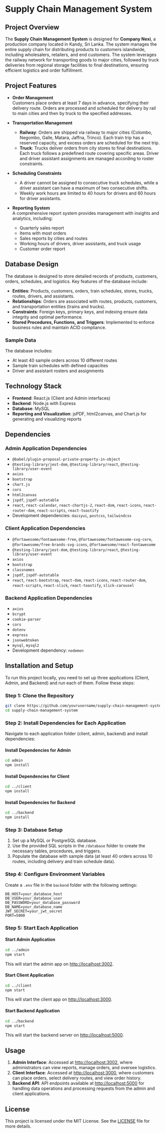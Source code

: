 
# Supply Chain Management System

## Project Overview

The **Supply Chain Management System** is designed for **Company Nexi**, a production company located in Kandy, Sri Lanka. The system manages the entire supply chain for distributing products to customers islandwide, including wholesalers, retailers, and end customers. The system leverages the railway network for transporting goods to major cities, followed by truck deliveries from regional storage facilities to final destinations, ensuring efficient logistics and order fulfillment.

## Project Features

- **Order Management**  
  Customers place orders at least 7 days in advance, specifying their delivery route. Orders are processed and scheduled for delivery by rail to main cities and then by truck to the specified addresses.

- **Transportation Management**  
  - **Railway**: Orders are shipped via railway to major cities (Colombo, Negombo, Galle, Matara, Jaffna, Trinco). Each train trip has a reserved capacity, and excess orders are scheduled for the next trip.
  - **Truck**: Trucks deliver orders from city stores to final destinations. Each truck follows a predefined route covering specific areas. Driver and driver assistant assignments are managed according to roster constraints.

- **Scheduling Constraints**  
  - A driver cannot be assigned to consecutive truck schedules, while a driver assistant can have a maximum of two consecutive shifts.
  - Weekly work hours are limited to 40 hours for drivers and 60 hours for driver assistants.

- **Reporting System**  
  A comprehensive report system provides management with insights and analytics, including:
  - Quarterly sales report
  - Items with most orders
  - Sales reports by cities and routes
  - Working hours of drivers, driver assistants, and truck usage
  - Customer order report

## Database Design

The database is designed to store detailed records of products, customers, orders, schedules, and logistics. Key features of the database include:

- **Entities**: Products, customers, orders, train schedules, stores, trucks, routes, drivers, and assistants.
- **Relationships**: Orders are associated with routes, products, customers, and transportation entities (trains and trucks).
- **Constraints**: Foreign keys, primary keys, and indexing ensure data integrity and optimal performance.
- **Stored Procedures, Functions, and Triggers**: Implemented to enforce business rules and maintain ACID compliance.

### Sample Data

The database includes:
- At least 40 sample orders across 10 different routes
- Sample train schedules with defined capacities
- Driver and assistant rosters and assignments

## Technology Stack

- **Frontend**: React.js (Client and Admin interfaces)
- **Backend**: Node.js with Express
- **Database**: MySQL 
- **Reporting and Visualization**: jsPDF, html2canvas, and Chart.js for generating and visualizing reports

## Dependencies

### Admin Application Dependencies

- `@babel/plugin-proposal-private-property-in-object`
- `@testing-library/jest-dom`, `@testing-library/react`, `@testing-library/user-event`
- `axios`
- `bootstrap`
- `chart.js`
- `cors`
- `html2canvas`
- `jspdf`, `jspdf-autotable`
- `react`, `react-calendar`, `react-chartjs-2`, `react-dom`, `react-icons`, `react-router-dom`, `react-scripts`, `react-toastify`
- Development dependencies: `daisyui`, `postcss`, `tailwindcss`

### Client Application Dependencies

- `@fortawesome/fontawesome-free`, `@fortawesome/fontawesome-svg-core`, `@fortawesome/free-brands-svg-icons`, `@fortawesome/react-fontawesome`
- `@testing-library/jest-dom`, `@testing-library/react`, `@testing-library/user-event`
- `axios`
- `bootstrap`
- `classnames`
- `jspdf`, `jspdf-autotable`
- `react`, `react-bootstrap`, `react-dom`, `react-icons`, `react-router-dom`, `react-scripts`, `react-slick`, `react-toastify`, `slick-carousel`

### Backend Application Dependencies

- `axios`
- `bcrypt`
- `cookie-parser`
- `cors`
- `dotenv`
- `express`
- `jsonwebtoken`
- `mysql`, `mysql2`
- Development dependency: `nodemon`

## Installation and Setup

To run this project locally, you need to set up three applications (Client, Admin, and Backend) and run each of them. Follow these steps:

### Step 1: Clone the Repository

```bash
git clone https://github.com/yourusername/supply-chain-management-system.git
cd supply-chain-management-system
```

### Step 2: Install Dependencies for Each Application

Navigate to each application folder (client, admin, backend) and install dependencies:

#### Install Dependencies for Admin

```bash
cd admin
npm install
```

#### Install Dependencies for Client

```bash
cd ../client
npm install
```

#### Install Dependencies for Backend

```bash
cd ../backend
npm install
```

### Step 3: Database Setup

1. Set up a MySQL or PostgreSQL database.
2. Use the provided SQL scripts in the `/database` folder to create the necessary tables, procedures, and triggers.
3. Populate the database with sample data (at least 40 orders across 10 routes, including delivery and train schedule data).

### Step 4: Configure Environment Variables

Create a `.env` file in the `backend` folder with the following settings:

```env
DB_HOST=your_database_host
DB_USER=your_database_user
DB_PASSWORD=your_database_password
DB_NAME=your_database_name
JWT_SECRET=your_jwt_secret
PORT=5000
```

### Step 5: Start Each Application

#### Start Admin Application

```bash
cd ../admin
npm start
```

This will start the admin app on [http://localhost:3002](http://localhost:3002).

#### Start Client Application

```bash
cd ../client
npm start
```

This will start the client app on [http://localhost:3000](http://localhost:3000).

#### Start Backend Application

```bash
cd ../backend
npm start
```

This will start the backend server on [http://localhost:5000](http://localhost:5000).

## Usage

1. **Admin Interface**: Accessed at [http://localhost:3002](http://localhost:3002), where administrators can view reports, manage orders, and oversee logistics.
2. **Client Interface**: Accessed at [http://localhost:3000](http://localhost:3000), where customers can place orders, select delivery routes, and view order history.
3. **Backend API**: API endpoints available at [http://localhost:5000](http://localhost:5000) for handling data operations and processing requests from the admin and client applications.

## License

This project is licensed under the MIT License. See the [LICENSE](LICENSE) file for more details.

